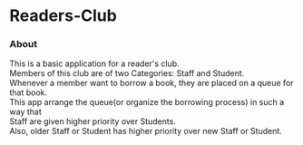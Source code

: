 # Readers-Club

### About
This is a basic application for a reader's club.  
Members of this club are of two Categories: Staff and Student.  
Whenever a member want to borrow a book, they are placed on a queue for that book.  
This app arrange the queue(or organize the borrowing process) in such a way that  
Staff are given higher priority over Students.  
Also, older Staff or Student has higher priority over new Staff or Student.